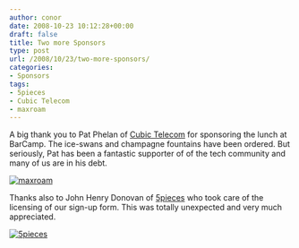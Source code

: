 ```yaml
---
author: conor
date: 2008-10-23 10:12:28+00:00
draft: false
title: Two more Sponsors
type: post
url: /2008/10/23/two-more-sponsors/
categories:
- Sponsors
tags:
- 5pieces
- Cubic Telecom
- maxroam
---
```


A big thank you to Pat Phelan of [Cubic Telecom](http://www.maxroam.com/) for sponsoring the lunch at BarCamp. The ice-swans and champagne fountains have been ordered. But seriously, Pat has been a fantastic supporter of of the tech community and many of us are in his debt.

[![maxroam](http://photos2.pix.ie/5E/0E/5E0E822BDC2844BBB0599DF67F0476C7.jpg)
](http://pix.ie/barcampcork/723638)

Thanks also to John Henry Donovan of [5pieces](http://www.5pieces.com/) who took care of the licensing of our sign-up form. This was totally unexpected and very much appreciated.

[![5pieces](http://photos2.pix.ie/E9/E2/E9E2818CA67F4E7CBCC0EE3CA96FD545.jpg)
](http://pix.ie/barcampcork/723639)
